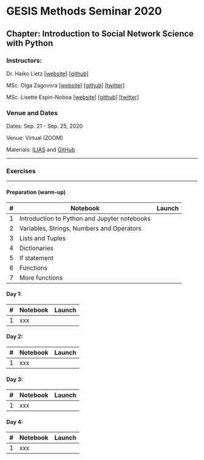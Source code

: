 # GESIS Methods Seminar 2020
## Chapter: Introduction to Social Network Science with Python

### Instructors:
Dr. Haiko Lietz [[website]](https://www.gesis.org/institut/mitarbeiterverzeichnis/person/haiko.lietz) [[github]](https://github.com/haikolietz)

MSc. Olga Zagovora [[website]](https://www.gesis.org/institut/mitarbeiterverzeichnis/person/Olga.Zagovora?no_cache=1) [[github]](https://github.com/zagovora) [[twitter]](https://twitter.com/alenyshkaxx)

MSc. Lisette Espin-Noboa [[website]](https://www.lisetteespin.info) [[github]](https://github.com/lisette-espin) [[twitter]](https://twitter.com/lespin)

### Venue and Dates
Dates: Sep. 21 - Sep. 25, 2020

Venue: Virtual (ZOOM)

Materials: [ILIAS](http://ilias.gesis.org/) and [GitHub](https://github.com/gesiscss/methods_seminar_2020_network_science)

---

### Exercises

---

#### Preparation (warm-up)

| # | Notebook                                     | Launch |
|---|----------------------------------------------|--------|
| 1 | Introduction to Python and Jupyter notebooks |        |
| 2 | Variables, Strings, Numbers and Operators    |        |
| 3 | Lists and Tuples                             |        |
| 4 | Dictionaries                                 |        |
| 5 | If statement                                 |        |
| 6 | Functions                                    |        |
| 7 | More functions                               |        |

####  Day 1:
| # | Notebook                                     | Launch |
|---|----------------------------------------------|--------|
| 1 | xxx |        |

####  Day 2:
| # | Notebook                                     | Launch |
|---|----------------------------------------------|--------|
| 1 | xxx |        |

####  Day 3:
| # | Notebook                                     | Launch |
|---|----------------------------------------------|--------|
| 1 | xxx |        |

####  Day 4:
| # | Notebook                                     | Launch |
|---|----------------------------------------------|--------|
| 1 | xxx |        |
